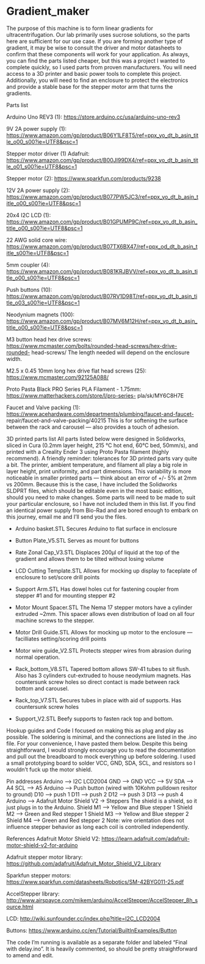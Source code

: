# Gradient_maker

The purpose of this machine is to form linear gradients for ultracentrifugation. Our lab primarily uses sucrose solutions, so the parts here are sufficient for our use case. If you are forming another type of gradient, it may be wise to consult the driver and motor datasheets to confirm that these components will work for your application. As always, you can find the parts listed cheaper, but this was a project I wanted to complete quickly, so I used parts from proven manufacturers. You will need access to a 3D printer and basic power tools to complete this project. Additionally, you will need to find an enclosure to protect the electronics and provide a stable base for the stepper motor arm that turns the gradients.

Parts list

Arduino Uno REV3 (1): https://store.arduino.cc/usa/arduino-uno-rev3 

9V 2A power supply (1):
https://www.amazon.com/gp/product/B06Y1LF8T5/ref=ppx_yo_dt_b_asin_title_o00_s00?ie=UTF8&psc=1

Stepper motor driver (1) Adafruit:
https://www.amazon.com/gp/product/B00JI99DX4/ref=ppx_yo_dt_b_asin_title_o01_s00?ie=UTF8&psc=1 

Stepper motor (2): https://www.sparkfun.com/products/9238

12V 2A power supply (2):
https://www.amazon.com/gp/product/B077PW5JC3/ref=ppx_yo_dt_b_asin_title_o00_s00?ie=UTF8&psc=1

20x4 I2C LCD (1):
https://www.amazon.com/gp/product/B01GPUMP9C/ref=ppx_yo_dt_b_asin_title_o00_s00?ie=UTF8&psc=1

22 AWG solid core wire:
https://www.amazon.com/gp/product/B07TX6BX47/ref=ppx_od_dt_b_asin_title_s00?ie=UTF8&psc=1

5mm coupler (4):
https://www.amazon.com/gp/product/B081KRJBVV/ref=ppx_yo_dt_b_asin_title_o00_s00?ie=UTF8&psc=1

Push buttons (10):
https://www.amazon.com/gp/product/B07RV1D98T/ref=ppx_yo_dt_b_asin_title_o03_s00?ie=UTF8&psc=1

Neodynium magnets (100):
https://www.amazon.com/gp/product/B07MV6M12H/ref=ppx_yo_dt_b_asin_title_o00_s00?ie=UTF8&psc=1

M3 button head hex drive screws: https://www.mcmaster.com/bolts/rounded-head-screws/hex-drive-rounded- head-screws/
The length needed will depend on the enclosure width.

M2.5 x 0.45 10mm long hex drive flat head screws (25): https://www.mcmaster.com/92125A088/

Proto Pasta Black PRO Series PLA Filament - 1.75mm: https://www.matterhackers.com/store/l/pro-series-
pla/sk/MY6C8H7E

Faucet and Valve packing (1): https://www.acehardware.com/departments/plumbing/faucet-and-faucet- repair/faucet-and-valve-packing/40215
This is for softening the surface between the rack and carousel — also provides a touch of adhesion.
                 
3D printed parts list
All parts listed below were designed in Solidworks, sliced in Cura (0.2mm layer height, 215 °C hot end, 60°C bed, 50mm/s), and printed with a Creality Ender 3 using Proto Pasta filament (highly recommend). A friendly reminder: tolerances for 3D printed parts vary quite a bit. The printer, ambient temperature, and filament all play a big role in layer height, print uniformity, and part dimensions. This variability is more noticeable in smaller printed parts — think about an error of +/- 5% at 2mm vs 200mm. Because this is the case, I have included the Solidworks SLDPRT files, which should be editable even in the most basic edition, should you need to make changes. Some parts will need to be made to suit your particular enclosure, so I have not included them in this list. If you find an identical power supply from Bio-Rad and are bored enough to embark on this journey, email me and I’ll send you the files.

- Arduino basket.STL
Secures Arduino to flat surface in enclosure

- Button Plate_V5.STL
Serves as mount for buttons

- Rate Zonal Cap_V3.STL
Displaces 200μl of liquid at the top of the gradient and allows them to be tilted without losing volume

- LCD Cutting Template.STL
Allows for mocking up display to faceplate of enclosure to set/score drill points

- Support Arm.STL
Has dowel holes cut for fastening coupler from stepper #1 and for mounting stepper #2

- Motor Mount Spacer.STL
The Nema 17 stepper motors have a cylinder extruded ~2mm. This spacer allows even distribution of
load on all four machine screws to the stepper.

- Motor Drill Guide.STL
Allows for mocking up motor to the enclosure — facilliates setting/scoring drill points

- Motor wire guide_V2.STL
Protects stepper wires from abrasion during normal operation.

- Rack_bottom_V8.STL
Tapered bottom allows SW-41 tubes to sit flush. Also has 3 cylinders cut-extruded to house neodymium
magnets. Has countersunk screw holes so direct contact is made between rack bottom and carousel.

- Rack_top_V7.STL
Secures tubes in place with aid of supports. Has countersunk screw holes

- Support_V2.STL
Beefy supports to fasten rack top and bottom.

Hookup guides and Code
I focused on making this as plug and play as possible. The soldering is minimal, and the connections are listed in the .ino file. For your convenience, I have pasted them below. Despite this being straightforward, I would strongly encourage you to read the documentation and pull out the breadboard to mock everything up before soldering. I used a small prototyping board to solder VCC, GND, SDA, SCL, and resistors so I wouldn’t fuck up the motor shield.

Pin addresses
Arduino --> I2C LCD2004 GND --> GND
VCC --> 5V
SDA --> A4
SCL --> A5
Arduino --> Push button (wired with 10Kohm pulldown resitor to ground) D10 --> push 1
D11 --> push 2
D12 --> push 3
D13 --> push 4
Arduino --> Adafruit Motor Shield V2 -> Steppers
The shield is a shield, so it just plugs in to the Arduino. Shield M1 --> Yellow and Blue stepper 1
Shield M2 --> Green and Red stepper 1
Shield M3 --> Yellow and Blue stepper 2
Shield M4 --> Green and Red stepper 2
Note: wire orientation does not influence stepper behavior as long each coil is controlled independently.

References
Adafruit Motor Shield V2: https://learn.adafruit.com/adafruit-motor-shield-v2-for-arduino

Adafruit stepper motor library: https://github.com/adafruit/Adafruit_Motor_Shield_V2_Library

Sparkfun stepper motors: https://www.sparkfun.com/datasheets/Robotics/SM-42BYG011-25.pdf 

AccelStepper library: http://www.airspayce.com/mikem/arduino/AccelStepper/AccelStepper_8h_source.html 

LCD: http://wiki.sunfounder.cc/index.php?title=I2C_LCD2004

Buttons: https://www.arduino.cc/en/Tutorial/BuiltInExamples/Button

The code I’m running is available as a separate folder and labeled “Final with delay.ino”. It is heavily commented, so should be pretty straightforward to amend and edit.
